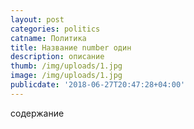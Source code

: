 ```yaml
---
layout: post
categories: politics
catname: Политика
title: Название number один
description: описание
thumb: /img/uploads/1.jpg
image: /img/uploads/1.jpg
publicdate: '2018-06-27T20:47:28+04:00'
---
```

содержание
